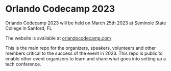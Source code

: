 # Orlando Codecamp 2023

Orlando Codecamp 2023 will be held on March 25th 2023 at Seminole State College in Sanford, FL

The website is available at [orlandocodecamp.com](https://orlandocodecamp.com)

This is the main repo for the organizers, speakers, volunteers and other members critical to the success of the event in 2023. This repo is public to enable other event organizers to learn and share what goes into setting up a tech conference.
